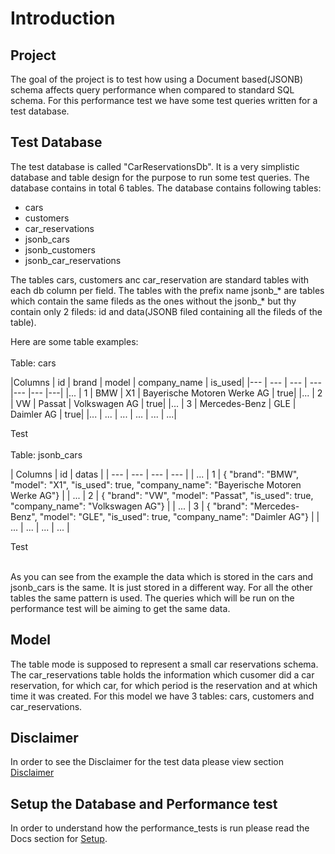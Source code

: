 # Introduction

## Project
The goal of the project is to test how using a Document based(JSONB) schema affects query performance when
compared to standard SQL schema. For this performance test we have some test queries written for
a test database.

## Test Database
The test database is called "CarReservationsDb". It is a very simplistic database and table design
for the purpose to run some test queries. 
The database contains in total 6 tables. The database contains following tables:
- cars
- customers
- car_reservations
- jsonb_cars
- jsonb_customers
- jsonb_car_reservations

The tables cars, customers anc car_reservation are standard tables with each db column per field. The tables
with the prefix name jsonb_* are tables which contain the same fileds as the ones without the jsonb_* but
thy contain only 2 fileds: id and data(JSONB filed containing all the fileds of the table).

Here are some table examples:
\
\
Table: cars

|Columns | id | brand | model | company_name | is_used|
|--- | --- | --- | --- |--- |--- |---|
|... | 1 | BMW | X1 | Bayerische Motoren Werke AG | true|
|... | 2 | VW | Passat | Volkswagen AG | true|
|... | 3 | Mercedes-Benz | GLE | Daimler AG | true|
|... | ... | ... | ... | ... | ...|


Test
\
\
Table: jsonb_cars

| Columns | id | datas |
| --- | --- | --- | --- |
| ... | 1 | { "brand": "BMW", "model": "X1", "is_used": true, "company_name": "Bayerische Motoren Werke AG"} |
| ... | 2 | { "brand": "VW", "model": "Passat", "is_used": true, "company_name": "Volkswagen AG"} |
| ... | 3 | { "brand": "Mercedes-Benz", "model": "GLE", "is_used": true, "company_name": "Daimler AG"} |
| ... | ... | ... | ... |

Test

\
As you can see from the example the data which is stored in the cars and jsonb_cars is the same. It is
just stored in a different way. For all the other tables the same pattern is used. 
The queries which will be run on the performance test will be aiming to get the same data.

## Model
The table mode is supposed to represent a small car reservations schema. The car_reservations table
holds the information which cusomer did a car reservation, for which car, for which period is the reservation
and at which time it was created. For this model we have 3 tables: cars, customers and car_reservations.

## Disclaimer
In order to see the Disclaimer for the test data please view section [Disclaimer](../Disclaimer.md)

## Setup the Database and Performance test
In order to understand how the performance_tests is run please read the Docs section for [Setup](Setup.md).

